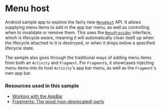 # Menu host

Android sample app to explore the fairly new [`MenuHost`](https://developer.android.com/reference/androidx/core/view/MenuHost) API. It allows supplying menu items to add in the app bar menu, as well as controlling when to invalidate or remove them. This uses the [`MenuProvider`](https://developer.android.com/reference/androidx/core/view/MenuProvider) interface, which is lifecycle aware, meaning it will automatically clean itself up when the lifecycle attached to it is destroyed, or when it drops below a specified lifecycle state.

The sample also goes through the traditional ways of adding menu items from both an `Activity` and `Fragment`. For `Fragment`s, it showcases injecting menu items into its host `Activity`'s app bar menu, as well as the `Fragment`'s own app bar.

### Resources used in this sample
- [Working with the AppBar](https://developer.android.com/guide/fragments/appbar)
- [Fragments: The good (non-deprecated) parts](https://www.youtube.com/watch?v=OE-tDh3d1F4)
